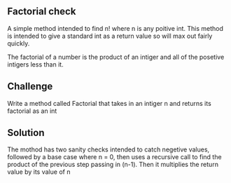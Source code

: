 ## Factorial check

A simple method intended to find n! where n is any poitive int. This method is intended to give a standard int as a return value so will max out fairly quickly.

The factorial of a number is the product of an intiger and all of the posetive intigers less than it.

## Challenge

Write a method called Factorial that takes in an intiger n and returns its factorial as an int

## Solution

The mothod has two sanity checks intended to catch negetive values, followed by a base case where n = 0, then uses a recursive call to find the product of the previous step passing in (n-1). Then it multiplies the return value by its value of n
